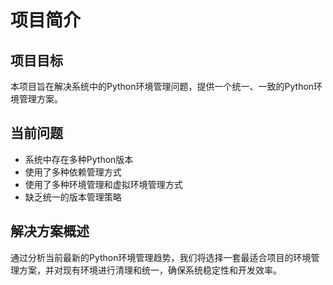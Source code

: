 # 项目简介

## 项目目标
本项目旨在解决系统中的Python环境管理问题，提供一个统一、一致的Python环境管理方案。

## 当前问题
- 系统中存在多种Python版本
- 使用了多种依赖管理方式
- 使用了多种环境管理和虚拟环境管理方式
- 缺乏统一的版本管理策略

## 解决方案概述
通过分析当前最新的Python环境管理趋势，我们将选择一套最适合项目的环境管理方案，并对现有环境进行清理和统一，确保系统稳定性和开发效率。 